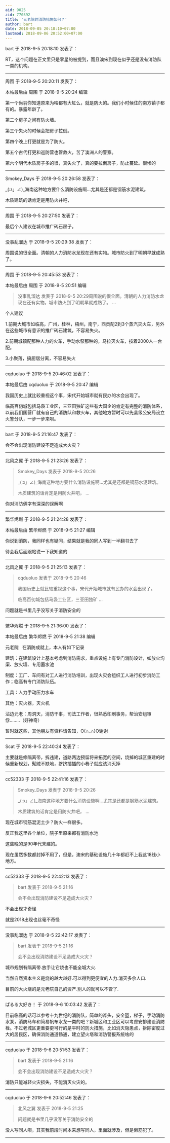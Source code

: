 ```yaml
---
aid: 9025
zid: 770392
title: '元老院的消防措施如何？'
author: bart
date: 2018-09-05 20:18:10+07:00
lastmod: 2018-09-06 20:52:00+07:00
---
```


bart 于 2018-9-5 20:18:10 发表了：

RT，这个问题在正文里只是零星的被提到，而且澳宋到现在似乎还是没有消防队一类的机构。

---------

周围 于 2018-9-5 20:20:11 发表了：

本帖最后由 周围 于 2018-9-5 20:24 编辑 

第一个尚羽你知道原来为啥都有大缸么，就是防火的。我们小时候住的南方镇子都有的。暴露年龄了。

第二个房子之间有防火墙。

第三个失火的时候会把房子拉倒。

第四个晚上打更就是为了防火。

第五个古代打更和巡防营也管救火，苦了澳洲人的警察。

第六个明代木质房子多的很，真失火了，真的要拉倒房子，防止蔓延。很惨的

---------

Smokey_Days 于 2018-9-5 20:26:58 发表了：

\_(:з」∠)\_海南这种地方要什么消防设施啊...尤其是还都是钢筋水泥建筑。

木质建筑的话肯定是用防火井吧，

---------

周围 于 2018-9-5 20:27:50 发表了：

最后个人建议在城市推广砖石房子。

---------

没事乱溜达 于 2018-9-5 20:29:38 发表了：

周围说的很全面。清朝的人力消防水龙现在还有实物。城市防火到了明朝早就成熟了。

---------

周围 于 2018-9-5 20:45:53 发表了：

本帖最后由 周围 于 2018-9-5 20:51 编辑 


> 
> 没事乱溜达 发表于 2018-9-5 20:29周围说的很全面。清朝的人力消防水龙现在还有实物。城市防火到了明朝早就成熟了。 ...



个人建议

1.前期大城市如临高，广州，桂林，梧州，南宁，西贡配2到3个蒸汽灭火车，另外在这些城市有意识的推广砖石建筑，不容易失火。

2.前期城镇配那种人力的火车，手动水泵那种的，马拉灭火车，按着2000人一台配。

3.小聚落，搞厨居分离，不容易失火

---------

cqduoluo 于 2018-9-5 20:46:02 发表了：

本帖最后由 cqduoluo 于 2018-9-5 20:47 编辑 

我国历史上就比较重视这个事，宋代开始城市就有民办的水会出现了。

临高百仞城包括马袅工业区，三亚田独矿这些有大国企的肯定有完整的消防体系，以前我们国营厂就有自己的消防队和救火车，其他地方暂时可以先县级公安局设立火警分队，一步一步来呗。

---------

bart 于 2018-9-5 21:16:47 发表了：

会不会出现消防建设不足造成大火灾？

---------

北风之翼 于 2018-9-5 21:23:26 发表了：

> Smokey\_Days 发表于 2018-9-5 20:26
> 
> \_(:з」∠)\_海南这种地方要什么消防设施啊...尤其是还都是钢筋水泥建筑。
> 
> 木质建筑的话肯定是用防火井吧， ...



你对消防俩字有深深的误解啊

---------

繁华烬燃 于 2018-9-5 21:24:28 发表了：

本帖最后由 繁华烬燃 于 2018-9-5 21:27 编辑 

你说到消防，我同样也有疑问，结果就是我的同人写到一半翻书去了

待会我后面跟帖说一下我知道的

---------

北风之翼 于 2018-9-5 21:25:13 发表了：

> cqduoluo 发表于 2018-9-5 20:46
> 
> 我国历史上就比较重视这个事，宋代开始城市就有民办的水会出现了。
> 
> 临高百仞城包括马袅工业区，三亚田独矿 ...



问题就是书里几乎没写关于消防安全的

---------

繁华烬燃 于 2018-9-5 21:36:00 发表了：

本帖最后由 繁华烬燃 于 2018-9-5 21:38 编辑 

元老院   在消防成就上，本人有如下记录

建筑：在建筑设计上基本考虑到消防需求，重点设施上有专门消防设计，如放火沟渠、放火墙、专用蓄水池

制度：工厂、车间有对工人进行消防培训，出现火灾会组织工人进行初步消防工作；临高有专门消防队伍。

工具：人力手动压力水车

其他：灭火器，灭火机

沾边元老：周洞天，消防干事，司法工作者，很熟悉印刷事务，帮治安组审俘........（好神奇）

暂时就这些，其他朋友有资料请告知，O(∩\_∩)O谢谢

---------

Scat 于 2018-9-5 22:40:24 发表了：

主要就是修隔离带，拆违建，道路两边预留将来拓宽的空间，烧掉的城区重建的时候重新规划，髡贼不缺地，挤挤插插的小巷子就应该消灭掉

---------

cc52333 于 2018-9-5 22:41:16 发表了：

> Smokey\_Days 发表于 2018-9-5 20:26
> 
> \_(:з」∠)\_海南这种地方要什么消防设施啊...尤其是还都是钢筋水泥建筑。
> 
> 木质建筑的话肯定是用防火井吧， ...



现在城市钢筋混泥土少？防火一样很多。

反正我这里各个单位，院子里原来都有消防水池

这些晚的是90年代末建的。

现在虽然多数都封掉不用了，但是，澳宋的基础设施几十年都赶不上我这18线小地方。

---------

cc52333 于 2018-9-5 22:42:13 发表了：

> bart 发表于 2018-9-5 21:16
> 
> 会不会出现消防建设不足造成大火灾？



不会出现才奇怪

就是2018出现也丝毫不奇怪

---------

没事乱溜达 于 2018-9-5 22:42:17 发表了：

> bart 发表于 2018-9-5 21:16
> 
> 会不会出现消防建设不足造成大火灾？



城市规划有隔离带.放手让它烧也不能全城大火.

当然自然资本主义是烧的越大越好.可以得到更便宜的人力.消灭多余人口.

目前的大火烧的是元老院自己的资产.别人的就可以不管了.

---------

ぱるる大好き！ 于 2018-9-6 10:03:42 发表了：

目前临高的话可以参考十九世纪的消防队，简单的斧头，安全盔，梯子，手动消防水泵，消防马车和简易帆布水龙一类的吧？新城区和工业区可以考虑安排建设消防栓。不过老城区更重要更可行的是平时的防火措施，比如消灭隐患点，拆除密度过大的居民区，确保消防通道畅通，建立望火塔和消防警报系统啥的

---------

cqduoluo 于 2018-9-6 20:51:53 发表了：

> bart 发表于 2018-9-5 21:16
> 
> 会不会出现消防建设不足造成大火灾？



消防只能减轻火灾损失，不能消灭火灾的。

---------

cqduoluo 于 2018-9-6 20:52:46 发表了：

> 北风之翼 发表于 2018-9-5 21:25
> 
> 问题就是书里几乎没写关于消防安全的



没人写同人呗，其实我前段时间本来想写同人，里面就涉及，但是懒筋犯了。

---------

